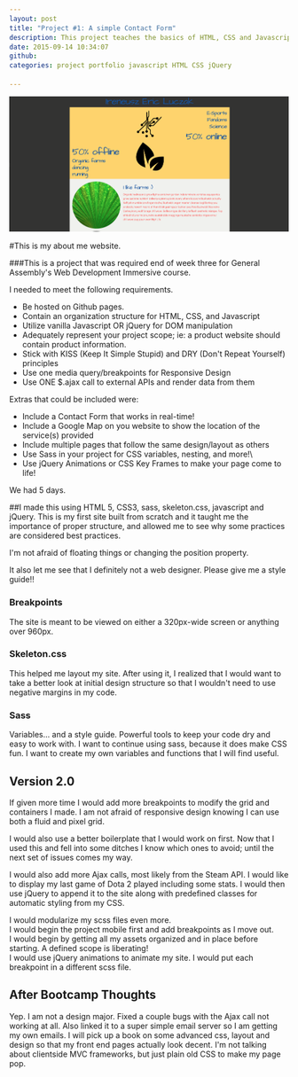 ```yaml
---
layout: post
title: "Project #1: A simple Contact Form"
description: This project teaches the basics of HTML, CSS and Javascript/jQuery
date: 2015-09-14 10:34:07
github: 
categories: project portfolio javascript HTML CSS jQuery

---
```


![Contact Form Site](/images/ContactForm.png)


#This is my about me website.

###This is a project that was required end of week three for General Assembly's Web Development Immersive course.

I needed to meet the following requirements.
* Be hosted on Github pages.
* Contain an organization structure for HTML, CSS, and Javascript
* Utilize vanilla Javascript OR jQuery for DOM manipulation
* Adequately represent your project scope; ie: a product website should contain product information.
* Stick with KISS (Keep It Simple Stupid) and DRY (Don't Repeat Yourself) principles
* Use one media query/breakpoints for Responsive Design
* Use ONE $.ajax call to external APIs and render data from them

Extras that could be included were:
* Include a Contact Form that works in real-time!
* Include a Google Map on you website to show the location of the service(s) provided
* Include multiple pages that follow the same design/layout as others
* Use Sass in your project for CSS variables, nesting, and more!\
* Use jQuery Animations or CSS Key Frames to make your page come to life!

We had 5 days.


##I made this using HTML 5, CSS3, sass, skeleton.css, javascript and jQuery.
This is my first site built from scratch and it taught me the importance of proper structure, and allowed me to see why some practices are considered best practices.

I'm not afraid of floating things or changing the position property.

It also let me see that I definitely not a web designer. Please give me a style guide!!

### Breakpoints
The site is meant to be viewed on either a 320px-wide screen or anything over 960px.

### Skeleton.css
This helped me layout my site. After using it, I realized that I would want to take a better look at initial design structure so that I wouldn't need to use negative margins in my code.

### Sass
Variables... and a style guide. Powerful tools to keep your code dry and easy to work with. I want to continue using sass, because it does make CSS fun. I want to create my own variables and functions that I will find useful.

## Version 2.0
If given more time I would add more breakpoints to modify the grid and containers I made. I am not afraid of responsive design knowing I can use both a fluid and pixel grid.

I would also use a better boilerplate that I would work on first. Now that I used this and fell into some ditches I know which ones to avoid; until the next set of issues comes my way.

I would also add more Ajax calls, most likely from the Steam API. I would like to display my last game of Dota 2 played including some stats. I would then use jQuery to append it to the site along with predefined classes for automatic styling from my CSS.

I would modularize my scss files even more.<br>
I would begin the project mobile first and add breakpoints as I move out. <br>
I would begin by getting all my assets organized and in place before starting. A defined scope is liberating! <br>
I would use jQuery animations to animate my site.
I would put each breakpoint in a different scss file.<br>

## After Bootcamp Thoughts
Yep. I am not a design major.
Fixed a couple bugs with the Ajax call not working at all.
Also linked it to a super simple email server so I am getting my own emails.
I will pick up a book on some advanced css, layout and design so that my front end pages actually look decent.
I'm not talking about clientside MVC frameworks, but just plain old CSS to make my page pop.
